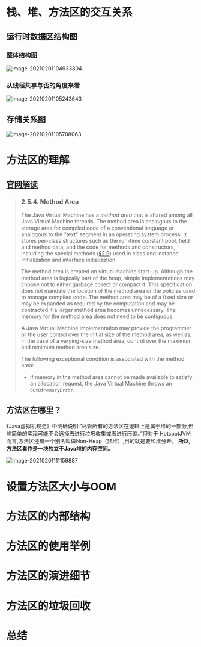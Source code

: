 [^日期]: 2021年2月1日



# 栈、堆、方法区的交互关系

## 运行时数据区结构图

### 整体结构图

![image-20210201104933804](https://gitee.com/clancy/images/raw/master/img/image-20210201104933804.png)



### 从线程共享与否的角度来看

![image-20210201105243643](https://gitee.com/clancy/images/raw/master/img/image-20210201105243643.png)

## 存储关系图

![image-20210201105708063](https://gitee.com/clancy/images/raw/master/img/image-20210201105708063.png)



# 方法区的理解

## [官网解读](https://docs.oracle.com/javase/specs/jvms/se8/html/jvms-2.html#jvms-2.5.4)

> ### 2.5.4. Method Area
>
> The Java Virtual Machine has a *method area* that is shared among all Java Virtual Machine threads. The method area is analogous to the storage area for compiled code of a conventional language or analogous to the "text" segment in an operating system process. It stores per-class structures such as the run-time constant pool, field and method data, and the code for methods and constructors, including the special methods ([§2.9](https://docs.oracle.com/javase/specs/jvms/se8/html/jvms-2.html#jvms-2.9)) used in class and instance initialization and interface initialization.
>
> The method area is created on virtual machine start-up. Although the method area is logically part of the heap, simple implementations may choose not to either garbage collect or compact it. This specification does not mandate the location of the method area or the policies used to manage compiled code. The method area may be of a fixed size or may be expanded as required by the computation and may be contracted if a larger method area becomes unnecessary. The memory for the method area does not need to be contiguous.
>
> A Java Virtual Machine implementation may provide the programmer or the user control over the initial size of the method area, as well as, in the case of a varying-size method area, control over the maximum and minimum method area size.
>
> The following exceptional condition is associated with the method area:
>
> - If memory in the method area cannot be made available to satisfy an allocation request, the Java Virtual Machine throws an `OutOfMemoryError`.

## 方法区在哪里？

《Java虚拟机规范》中明确说明:“尽管所有的方法区在逻辑上是属于堆的一部分,但些简单的实现可能不会选择去进行垃圾收集或者进行压缩。”但对于 HotspotJVM而言,方法区还有一个别名叫做Non-Heap（非堆）,目的就是要和堆分开。
**所以,方法区看作是一块独立于Java堆的内存空间。**

![image-20210201111159887](https://gitee.com/clancy/images/raw/master/img/image-20210201111159887.png)













# 设置方法区大小与OOM





# 方法区的内部结构





# 方法区的使用举例





# 方法区的演进细节







# 方法区的垃圾回收





# 总结